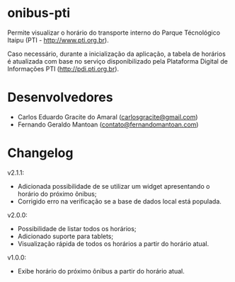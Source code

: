 onibus-pti
==========
Permite visualizar o horário do transporte interno do Parque Técnológico Itaipu (PTI - http://www.pti.org.br).

Caso necessário, durante a inicialização da aplicação, a tabela de horários é atualizada com base no serviço disponibilizado pela Plataforma Digital de Informações PTI (http://pdi.pti.org.br).

Desenvolvedores
===============
 - Carlos Eduardo Gracite do Amaral (carlosgracite@gmail.com)
 - Fernando Geraldo Mantoan (contato@fernandomantoan.com)

Changelog
=========
v2.1.1:
 - Adicionada possibilidade de se utilizar um widget apresentando o horário do próximo ônibus;
 - Corrigido erro na verificação se a base de dados local está populada.

v2.0.0:
 - Possibilidade de listar todos os horários;
 - Adicionado suporte para tablets;
 - Visualização rápida de todos os horários a partir do horário atual.

v1.0.0:
 - Exibe horário do próximo ônibus a partir do horário atual.
